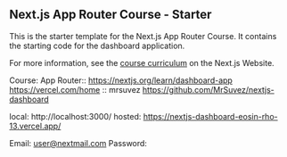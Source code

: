 ## Next.js App Router Course - Starter

This is the starter template for the Next.js App Router Course. It contains the starting code for the dashboard application.

For more information, see the [course curriculum](https://nextjs.org/learn) on the Next.js Website.


Course: App Router::  https://nextjs.org/learn/dashboard-app
https://vercel.com/home :: mrsuvez
https://github.com/MrSuvez/nextjs-dashboard


local: http://localhost:3000/
hosted: https://nextjs-dashboard-eosin-rho-13.vercel.app/

Email: user@nextmail.com
Password: 

